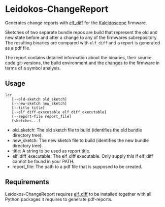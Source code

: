 # Leidokos-ChangeReport

Generates change reports with [elf_diff](https://github.com/CapeLeidokos/elf_diff) for the [Kaleidoscope](https://github.com/keyboardio/Kaleidoscope) firmware.

Sketches of two separate bundle repos are build that represent the old
and new state before and after a change to any of the firmwares subrepository. The resulting binaries are compared with `elf_diff`
and a report is generated as a pdf file.

The report contains detailed information about the binaries, their source code git-versions, the build environment and the changes to the firmware in terms of a symbol analysis.

## Usage

```
lcr
   [--old-sketch old_sketch]
   [--new-sketch new_sketch]
   [--title title]
   [--elf_diff-executable elf_diff_executable]
   [--report-file report_file]
   [sketches...]
```

* old_sketch: The old sketch file to build (identifies the old bundle directory tree).
* new_sketch: The new sketch file to build (identifies the new bundle directory tree).
* title: A string to be used as report title.
* elf_diff_executable: The elf_diff executable. Only supply this if elf_diff cannot be found in your PATH.
* report_file: The path to a pdf file that is supposed to be created.

## Requirements

Leidokos-ChangeReport requires [elf_diff](https://github.com/CapeLeidokos/elf_diff) to be installed together with all Python packages it requires to generate pdf-reports.
